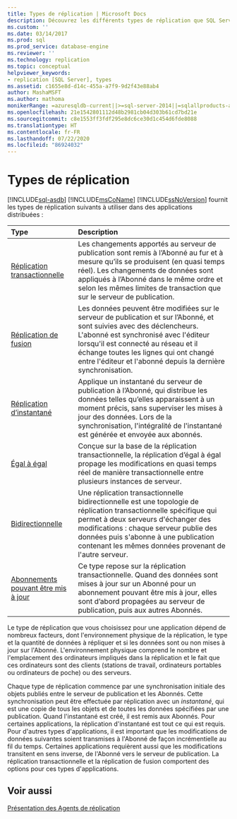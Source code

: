 ```yaml
---
title: Types de réplication | Microsoft Docs
description: Découvrez les différents types de réplication que SQL Server fournit pour une utilisation dans des applications distribuées.
ms.custom: ''
ms.date: 03/14/2017
ms.prod: sql
ms.prod_service: database-engine
ms.reviewer: ''
ms.technology: replication
ms.topic: conceptual
helpviewer_keywords:
- replication [SQL Server], types
ms.assetid: c1655e8d-d14c-455a-a7f9-9d2f43e88ab4
author: MashaMSFT
ms.author: mathoma
monikerRange: =azuresqldb-current||>=sql-server-2014||=sqlallproducts-allversions
ms.openlocfilehash: 21e1542801112d48b2981cb04d303b61cd7bd21e
ms.sourcegitcommit: c8e1553ff3fdf295e8dc6ce30d1c454d6fde8088
ms.translationtype: HT
ms.contentlocale: fr-FR
ms.lasthandoff: 07/22/2020
ms.locfileid: "86924032"
---
```

# <a name="types-of-replication"></a>Types de réplication
[!INCLUDE[sql-asdb](../../includes/applies-to-version/sql-asdb.md)]
  [!INCLUDE[msCoName](../../includes/msconame-md.md)] [!INCLUDE[ssNoVersion](../../includes/ssnoversion-md.md)] fournit les types de réplication suivants à utiliser dans des applications distribuées :  

| **Type** | **Description** |
|:-------- | :-------------- |
| [Réplication transactionnelle](transactional/transactional-replication.md)| Les changements apportés au serveur de publication sont remis à l’Abonné au fur et à mesure qu’ils se produisent (en quasi temps réel). Les changements de données sont appliqués à l’Abonné dans le même ordre et selon les mêmes limites de transaction que sur le serveur de publication. | 
| [Réplication de fusion](merge/merge-replication.md) | Les données peuvent être modifiées sur le serveur de publication et sur l’Abonné, et sont suivies avec des déclencheurs. L'abonné est synchronisé avec l'éditeur lorsqu'il est connecté au réseau et il échange toutes les lignes qui ont changé entre l'éditeur et l'abonné depuis la dernière synchronisation. | 
| [Réplication d’instantané](snapshot-replication.md) | Applique un instantané du serveur de publication à l’Abonné, qui distribue les données telles qu’elles apparaissent à un moment précis, sans superviser les mises à jour des données. Lors de la synchronisation, l'intégralité de l'instantané est générée et envoyée aux abonnés.| 
| [Égal à égal](transactional/peer-to-peer-transactional-replication.md) | Conçue sur la base de la réplication transactionnelle, la réplication d’égal à égal propage les modifications en quasi temps réel de manière transactionnelle entre plusieurs instances de serveur. | 
| [Bidirectionnelle](transactional/bidirectional-transactional-replication.md)| Une réplication transactionnelle bidirectionnelle est une topologie de réplication transactionnelle spécifique qui permet à deux serveurs d'échanger des modifications : chaque serveur publie des données puis s'abonne à une publication contenant les mêmes données provenant de l'autre serveur. | 
| [Abonnements pouvant être mis à jour](transactional/updatable-subscriptions-for-transactional-replication.md) | Ce type repose sur la réplication transactionnelle. Quand des données sont mises à jour sur un Abonné pour un abonnement pouvant être mis à jour, elles sont d’abord propagées au serveur de publication, puis aux autres Abonnés. | 
  
 
Le type de réplication que vous choisissez pour une application dépend de nombreux facteurs, dont l'environnement physique de la réplication, le type et la quantité de données à répliquer et si les données sont ou non mises à jour sur l'Abonné. L'environnement physique comprend le nombre et l'emplacement des ordinateurs impliqués dans la réplication et le fait que ces ordinateurs sont des clients (stations de travail, ordinateurs portables ou ordinateurs de poche) ou des serveurs.  
  
Chaque type de réplication commence par une synchronisation initiale des objets publiés entre le serveur de publication et les Abonnés. Cette synchronisation peut être effectuée par réplication avec un *instantané*, qui est une copie de tous les objets et de toutes les données spécifiées par une publication. Quand l'instantané est créé, il est remis aux Abonnés. Pour certaines applications, la réplication d'instantané est tout ce qui est requis. Pour d'autres types d'applications, il est important que les modifications de données suivantes soient transmises à l'Abonné de façon incrémentielle au fil du temps. Certaines applications requièrent aussi que les modifications transitent en sens inverse, de l'Abonné vers le serveur de publication. La réplication transactionnelle et la réplication de fusion comportent des options pour ces types d'applications.  
  
 
## <a name="see-also"></a>Voir aussi  
 [Présentation des Agents de réplication](../../relational-databases/replication/agents/replication-agents-overview.md)
  
  
